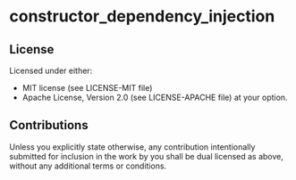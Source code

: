 # constructor_dependency_injection

## License
Licensed under either:
* MIT license (see LICENSE-MIT file)
* Apache License, Version 2.0 (see LICENSE-APACHE file)
  at your option.

## Contributions
Unless you explicitly state otherwise, any contribution intentionally submitted for inclusion in the
work by you shall be dual licensed as above, without any additional terms or conditions.
